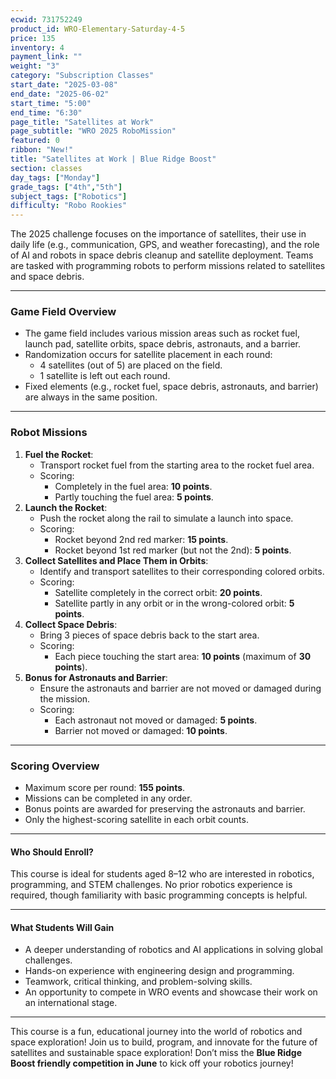 ```yaml
---
ecwid: 731752249
product_id: WRO-Elementary-Saturday-4-5
price: 135
inventory: 4
payment_link: ""
weight: "3"
category: "Subscription Classes"
start_date: "2025-03-08"
end_date: "2025-06-02"
start_time: "5:00"
end_time: "6:30"
page_title: "Satellites at Work"
page_subtitle: "WRO 2025 RoboMission"
featured: 0
ribbon: "New!"
title: "Satellites at Work | Blue Ridge Boost"
section: classes
day_tags: ["Monday"]
grade_tags: ["4th","5th"]
subject_tags: ["Robotics"]
difficulty: "Robo Rookies"
---
```

<p><strong></strong></p><p>The 2025 challenge focuses on the importance of satellites, their use in daily life (e.g., communication, GPS, and weather forecasting), and the role of AI and robots in space debris cleanup and satellite deployment. Teams are tasked with programming robots to perform missions related to satellites and space debris.</p><hr><h3><strong>Game Field Overview</strong></h3><ul> <li>The game field includes various mission areas such as rocket fuel, launch pad, satellite orbits, space debris, astronauts, and a barrier.</li> <li>Randomization occurs for satellite placement in each round: <ul> <li>4 satellites (out of 5) are placed on the field.</li> <li>1 satellite is left out each round.</li> </ul> </li> <li>Fixed elements (e.g., rocket fuel, space debris, astronauts, and barrier) are always in the same position.</li> </ul><hr><h3><strong>Robot Missions</strong></h3><ol> <li><strong>Fuel the Rocket</strong>: <ul> <li>Transport rocket fuel from the starting area to the rocket fuel area.</li> <li>Scoring: <ul> <li>Completely in the fuel area: <strong>10 points</strong>.</li> <li>Partly touching the fuel area: <strong>5 points</strong>.</li> </ul> </li> </ul> </li> <li><strong>Launch the Rocket</strong>: <ul> <li>Push the rocket along the rail to simulate a launch into space.</li> <li>Scoring: <ul> <li>Rocket beyond 2nd red marker: <strong>15 points</strong>.</li> <li>Rocket beyond 1st red marker (but not the 2nd): <strong>5 points</strong>.</li> </ul> </li> </ul> </li> <li><strong>Collect Satellites and Place Them in Orbits</strong>: <ul> <li>Identify and transport satellites to their corresponding colored orbits.</li> <li>Scoring: <ul> <li>Satellite completely in the correct orbit: <strong>20 points</strong>.</li> <li>Satellite partly in any orbit or in the wrong-colored orbit: <strong>5 points</strong>.</li> </ul> </li> </ul> </li> <li><strong>Collect Space Debris</strong>: <ul> <li>Bring 3 pieces of space debris back to the start area.</li> <li>Scoring: <ul> <li>Each piece touching the start area: <strong>10 points</strong> (maximum of <strong>30 points</strong>).</li> </ul> </li> </ul> </li> <li><strong>Bonus for Astronauts and Barrier</strong>: <ul> <li>Ensure the astronauts and barrier are not moved or damaged during the mission.</li> <li>Scoring: <ul> <li>Each astronaut not moved or damaged: <strong>5 points</strong>.</li> <li>Barrier not moved or damaged: <strong>10 points</strong>.</li> </ul> </li> </ul> </li> </ol><hr><h3><strong>Scoring Overview</strong></h3><ul> <li>Maximum score per round: <strong>155 points</strong>.</li> <li>Missions can be completed in any order.</li> <li>Bonus points are awarded for preserving the astronauts and barrier.</li> <li>Only the highest-scoring satellite in each orbit counts.</li></ul><hr> <h4><strong>Who Should Enroll?</strong></h4> <p>This course is ideal for students aged 8–12 who are interested in robotics, programming, and STEM challenges. No prior robotics experience is required, though familiarity with basic programming concepts is helpful.</p> <hr> <h4><strong>What Students Will Gain</strong></h4> <ul> <li>A deeper understanding of robotics and AI applications in solving global challenges.</li> <li>Hands-on experience with engineering design and programming.</li> <li>Teamwork, critical thinking, and problem-solving skills.</li> <li>An opportunity to compete in WRO events and showcase their work on an international stage.</li> </ul> <hr> <p>This course is a fun, educational journey into the world of robotics and space exploration! Join us to build, program, and innovate for the future of satellites and sustainable space exploration! Don’t miss the <strong>Blue Ridge Boost friendly competition in June</strong> to kick off your robotics journey!</p>
